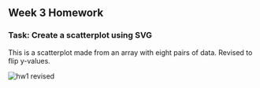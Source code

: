 ## Week 3 Homework 
### Task: Create a scatterplot using SVG

This is a scatterplot made from an array with eight pairs of data. Revised to flip y-values.


![hw1 revised](https://github.com/amandadunker/D3Spring24/assets/93752687/fbb82867-0dbc-48b0-893a-9e14f5752fab)
